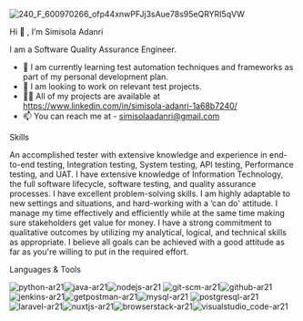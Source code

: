 

![240_F_600970266_ofp44xnwPFJj3sAue78s95eQRYRI5qVW](https://github.com/Cimmy12/Cimmy12/assets/111805689/c6728ef8-4247-40fc-91b8-aca1f040de66)


Hi 👋 , I’m Simisola Adanri

I am a Software Quality Assurance Engineer.

- 🌱 I am currently learning test automation techniques and frameworks as part of my personal development plan.
- 👀 I am looking to work on relevant test projects.
- 👨‍💻 All of my projects are available at https://www.linkedin.com/in/simisola-adanri-1a68b7240/
- 📫  You can reach me at - simisolaadanri@gmail.com

Skills

An accomplished tester with extensive knowledge and experience in end-to-end testing, Integration testing, System testing, API testing, Performance testing, and UAT. 
I have extensive knowledge of Information Technology, the full software lifecycle, software testing, and quality assurance processes. 
I have excellent problem-solving skills. I am highly adaptable to new settings and situations, and hard-working with a ‘can do' attitude. 
I manage my time effectively and efficiently while at the same time making sure stakeholders get value for money. I have a strong commitment to qualitative outcomes by utilizing my analytical, logical, and technical skills as appropriate. 
I believe all goals can be achieved with a good attitude as far as you're willing to put in the required effort.


Languages & Tools

![python-ar21](https://github.com/Cimmy12/Cimmy12/assets/111805689/965c136d-682b-4fcd-94c2-55dd878f0d42)![java-ar21](https://github.com/Cimmy12/Cimmy12/assets/111805689/81414d3c-58be-4991-b8f0-ab84b8cca293)![nodejs-ar21](https://github.com/Cimmy12/Cimmy12/assets/111805689/61c057a2-6a8b-4816-a63c-171ea2c93dbc)
![git-scm-ar21](https://github.com/Cimmy12/Cimmy12/assets/111805689/14c78b06-174a-45c8-8369-32150e14d042)![github-ar21](https://github.com/Cimmy12/Cimmy12/assets/111805689/361ca997-ad4b-4f78-8104-dfbca5021fdd)![jenkins-ar21](https://github.com/Cimmy12/Cimmy12/assets/111805689/96e216ad-d542-400b-9679-0f6042bf0c24)![getpostman-ar21](https://github.com/Cimmy12/Cimmy12/assets/111805689/6fbac354-ff4c-4fda-b106-d1b2fcb0f9d7)![mysql-ar21](https://github.com/Cimmy12/Cimmy12/assets/111805689/2daad638-43b0-47e1-b868-bd8cf9c63536)
![postgresql-ar21](https://github.com/Cimmy12/Cimmy12/assets/111805689/7fbd3255-170f-407c-9ac2-5c81664463d2)![laravel-ar21](https://github.com/Cimmy12/Cimmy12/assets/111805689/985fa3e1-599a-4e97-91a1-866c5db63864)![nuxtjs-ar21](https://github.com/Cimmy12/Cimmy12/assets/111805689/0c9217c8-5dad-434a-83bf-08b5b0bba019)![browserstack-ar21](https://github.com/Cimmy12/Cimmy12/assets/111805689/a1ea350b-ab38-4c13-8678-12505e1060ad)![visualstudio_code-ar21](https://github.com/Cimmy12/Cimmy12/assets/111805689/68b2a84f-f4a2-43f8-ac4e-e776125baeac)



















